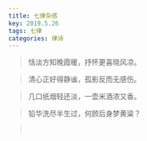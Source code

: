 ```yaml
---
title: 七律杂感
key: 2019.5.26
tags: 七律
categories: 律诗
---
```


<blockquote class="blockquote-center">恬淡方知晚霞暖，抒怀更喜晓风凉。
</blockquote>
<blockquote class="blockquote-center">清心正好得静谧，孤影反而无感伤。
</blockquote>
<blockquote class="blockquote-center">几口纸烟轻还淡，一壶米酒浓又香。
</blockquote>
<blockquote class="blockquote-center">铅华洗尽半生过，何顾后身梦黄粱？
</blockquote>
<blockquote class="blockquote-center"></br>
</blockquote>
